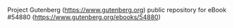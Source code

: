 Project Gutenberg (https://www.gutenberg.org) public repository for
eBook #54880 (https://www.gutenberg.org/ebooks/54880)
